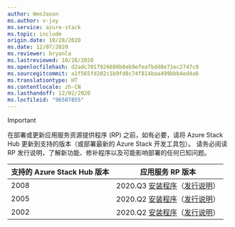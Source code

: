 ```yaml
---
author: WenJason
ms.author: v-jay
ms.service: azure-stack
ms.topic: include
origin.date: 10/28/2020
ms.date: 12/07/2020
ms.reviewer: bryanla
ms.lastreviewed: 10/28/2020
ms.openlocfilehash: d2adc7017926686b0eb9efeafbdd8e71ec2747c0
ms.sourcegitcommit: a1f565fd202c1b9fd8c74f814baa499bbb4ed4a6
ms.translationtype: HT
ms.contentlocale: zh-CN
ms.lasthandoff: 12/02/2020
ms.locfileid: "96507855"
---
```

<!-- TODO - For each release: add AzS Hub build number, App Service RP version number, & corresponding App Service release notes text/link -->
> [!IMPORTANT]
> 在部署或更新应用服务资源提供程序 (RP) 之前，如有必要，请将 Azure Stack Hub 更新到支持的版本（或部署最新的 Azure Stack 开发工具包）。 请务必阅读 RP 发行说明，了解新功能、修补程序以及可能影响部署的任何已知问题。
>
> | 支持的 Azure Stack Hub 版本 | 应用服务 RP 版本 |
> |-----|---|
> | 2008 | 2020.Q3 [安装程序](https://aka.ms/appsvcupdateq3installer)（[发行说明](../operator/app-service-release-notes-2020-Q3.md)） |
> | 2005 | 2020.Q2 [安装程序](https://aka.ms/appsvcupdateq2installer)（[发行说明](../operator/app-service-release-notes-2020-Q2.md)） |
> | 2002 | 2020.Q2 [安装程序](https://aka.ms/appsvcupdateq2installer)（[发行说明](../operator/app-service-release-notes-2020-Q2.md)） |
